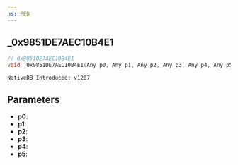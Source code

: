 ```yaml
---
ns: PED
---
```

## _0x9851DE7AEC10B4E1

```c
// 0x9851DE7AEC10B4E1
void _0x9851DE7AEC10B4E1(Any p0, Any p1, Any p2, Any p3, Any p4, Any p5);
```

```
NativeDB Introduced: v1207
```

## Parameters
* **p0**:
* **p1**:
* **p2**:
* **p3**:
* **p4**:
* **p5**:
